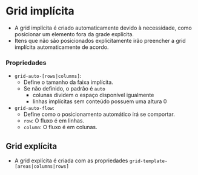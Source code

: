 # Grid implícita

- A grid implícita é criado automaticamente devido à necessidade, como posicionar um elemento fora da grade explícita.
- Itens que não são posicionados explicitamente irão preencher a grid implícita automaticamente de acordo.

### Propriedades

- `grid-auto-[rows|columns]`:
  - Define o tamanho da faixa implícita.
  - Se não definido, o padrão é `auto`
    - colunas dividem o espaço disponível igualmente
    - linhas implícitas sem conteúdo possuem uma altura 0
- `grid-auto-flow`:
  - Define como o posicionamento automático irá se comportar.
  - `row`: O fluxo é em linhas.
  - `column`: O fluxo é em colunas.


## Grid explícita

- A grid explícita é criada com as propriedades `grid-template-[areas|columns|rows]`